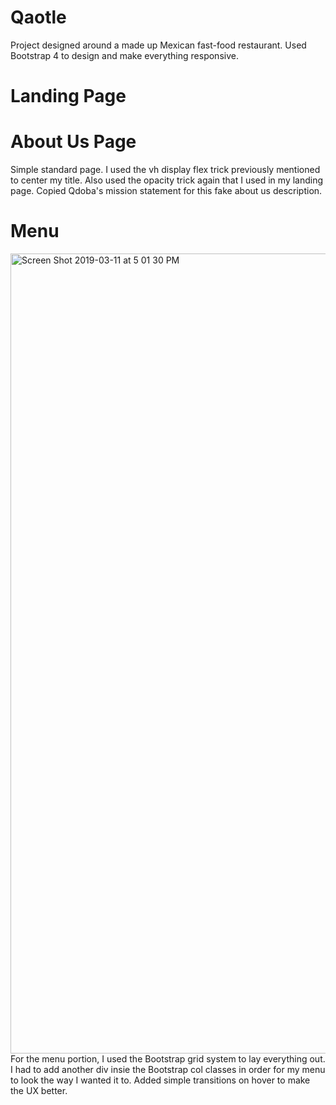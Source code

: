 # Qaotle
Project designed around a made up Mexican fast-food restaurant. Used Bootstrap 4 to design and make everything responsive.

# Landing Page

# About Us Page
Simple standard page. I used the vh display flex trick previously mentioned to center my title. Also used the opacity trick again that I used in my landing page. Copied Qdoba's mission statement for this fake about us description.

# Menu
<img width="1280" alt="Screen Shot 2019-03-11 at 5 01 30 PM" src="https://user-images.githubusercontent.com/43426747/54161312-c74e8e80-441f-11e9-9615-231acde5f742.png">
For the menu portion, I used the Bootstrap grid system to lay everything out. I had to add another div insie the Bootstrap col classes in order for my menu to look the way I wanted it to. Added simple transitions on hover to make the UX better.
